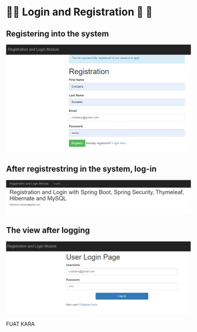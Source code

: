 # :fallen_leaf::leaves: Login and Registration :leaves: :fallen_leaf:


## Registering into the system 

![alt text](./src/main/resources/templates/register.png)


## After registrestring in the system, log-in

![alt text](./src/main/resources/templates/LoggedIn.png)

## The view after logging

![alt text](./src/main/resources/templates/login.png)


FUAT KARA
